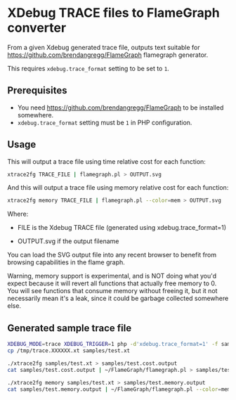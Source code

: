 # XDebug TRACE files to FlameGraph converter

From a given Xdebug generated trace file, outputs text suitable for
https://github.com/brendangregg/FlameGraph flamegraph generator.

This requires `xdebug.trace_format` setting to be set to `1`.

## Prerequisites

 - You need https://github.com/brendangregg/FlameGraph to be installed somewhere.
 - `xdebug.trace_format` setting must be `1` in PHP configuration.

## Usage

This will output a trace file using time relative cost for each function:

```sh
xtrace2fg TRACE_FILE | flamegraph.pl > OUTPUT.svg
```

And this will output a trace file using memory relative cost for each function:

```sh
xtrace2fg memory TRACE_FILE | flamegraph.pl --color=mem > OUTPUT.svg
```

Where:

 * FILE is the Xdebug TRACE file (generated using xdebug.trace_format=1)

 * OUTPUT.svg if the output filename

You can load the SVG output file into any recent browser to benefit from
browsing capabilities in the flame graph.

Warning, memory support is experimental, and is NOT doing what you'd expect
because it will revert all functions that actually free memory to 0. You
will see functions that consume memory without freeing it, but it not
necessarily mean it's a leak, since it could be garbage collected somewhere
else.

## Generated sample trace file

```sh
XDEBUG_MODE=trace XDEBUG_TRIGGER=1 php -d'xdebug.trace_format=1' -f samples/test.php
cp /tmp/trace.XXXXXX.xt samples/test.xt

./xtrace2fg samples/test.xt > samples/test.cost.output
cat samples/test.cost.output | ~/FlameGraph/flamegraph.pl > samples/test.cost.svg

./xtrace2fg memory samples/test.xt > samples/test.memory.output
cat samples/test.memory.output | ~/FlameGraph/flamegraph.pl --color=mem > samples/test.memory.svg
```
